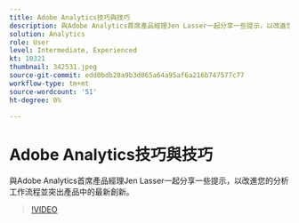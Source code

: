 ```yaml
---
title: Adobe Analytics技巧與技巧
description: 與Adobe Analytics首席產品經理Jen Lasser一起分享一些提示，以改進您的分析工作流程並突出最新創新
solution: Analytics
role: User
level: Intermediate, Experienced
kt: 10321
thumbnail: 342531.jpeg
source-git-commit: edd0bdb28a9b3d065a64a95af6a216b747577c77
workflow-type: tm+mt
source-wordcount: '51'
ht-degree: 0%

---
```


# Adobe Analytics技巧與技巧

與Adobe Analytics首席產品經理Jen Lasser一起分享一些提示，以改進您的分析工作流程並突出產品中的最新創新。

>[!VIDEO](https://video.tv.adobe.com/v/342531/?quality=12&learn=on)
